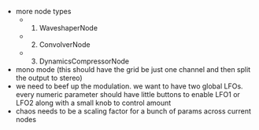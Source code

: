 - more node types
  - 1. WaveshaperNode
  - 2. ConvolverNode
  - 3. DynamicsCompressorNode
- mono mode (this should have the grid be just one channel and then split the output to stereo)
- we need to beef up the modulation. we want to have two global LFOs. every numeric parameter should have little buttons to enable LFO1 or LFO2 along with a small knob to control amount
- chaos needs to be a scaling factor for a bunch of params across current nodes
